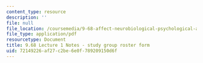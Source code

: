 ```yaml
---
content_type: resource
description: ''
file: null
file_location: /coursemedia/9-68-affect-neurobiological-psychological-and-sociocultural-counterparts-of-feelings-spring-2013/72149226af27c2be6e0f789209150d6f_MIT9_68S13_std_rst_fm_L1.pdf
file_type: application/pdf
resourcetype: Document
title: 9.68 Lecture 1 Notes - study group roster form
uid: 72149226-af27-c2be-6e0f-789209150d6f
---
```

